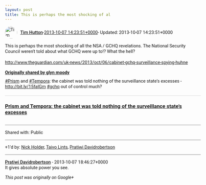 ```yaml
---
layout: post
title: This is perhaps the most shocking of al
---
```


<html><head><meta charset="utf-8"><title>This is perhaps the most shocking of all the NSA / GCHQ revelations. The Nati...</title><style>body {font: 11pt Roboto, Arial, sans-serif; max-width: 640px; margin: 24px;}.author-photo {border-radius: 50%; margin-right: 10px; width: 40px;}.author {font-weight: 500;}.main-content {margin: 15px 0 15px;}.post-title {font-weight: bold;}.location {display: block; margin-top: 15px;}.location img {float: left; margin-right: 5px; width: 20px;}.media-link {display: inline-block; max-width: 100%; vertical-align: top;}.media-link p {margin-top: 5px; max-height: 4em; overflow: scroll;}.media {max-height: 100vh; max-width: 100%;}.video-placeholder {background: black; display: flex; height: 300px; max-width: 100%; width: 640px;}.play-icon {border-bottom: 30px solid transparent; border-left: 50px solid white; border-top: 30px solid transparent; color: white; margin: auto;}.album {max-height: 800px; overflow: scroll; width: calc(100vw - 48px);}.album .media-link {margin-right: 5px; max-width: 250px;}.album .media {max-height: 250px;}.link-embed {border-top: 1px solid lightgrey; display: block; margin-top: 20px;}.link-embed img {max-width: 100%;}.inline-link-embed {display: block;}.inline-link-embed img {vertical-align: middle;}.link-title {display: inline-block; font-size: medium; font-weight: 300; padding-left: 1em;}.reshare-attribution {display: block; font-weight: bold; margin-bottom: 10px;}.poll-image {margin-bottom: 5px; max-height: 300px; max-width: 500px;}.poll-choice {align-items: center; display: flex; margin-bottom: 5px; max-width: 500px;}.poll-choice-percentage {background-color: lightblue; height: 100%; left: 0; position: absolute; z-index: -1;}.poll-choice-selected {margin-right: 5px;}.poll-choice-results {border: 1px solid lightgray; border-radius: 5px; display: flex; line-height: 40px; overflow: hidden; padding: 0 8px; position: relative;}.poll-choice-results, .poll-choice-description {flex-grow: 1; margin-right: 10px;}.poll-choice-image {width: 100%;}.poll-choice-image, .poll-choice-image img {max-height: 40px; max-width: 100px;}.poll-choice-votes {max-height: 100px; overflow: auto;}.plus-entity-embed {color: black; display: block; text-decoration: none;}.plus-entity-embed-cover-photo {max-height: 300px; max-width: 100%;}.plus-entity-embed-info {padding: 0 1em 1em;}.plus-entity-embed-info h2 {font-weight: 500; margin: 10px 0;}.plus-entity-embed-info p {font-size: small; margin: 0;}.collection-owner-avatar {border-radius: 50%; border: 2px solid white; height: 40px; margin-top: -22px;}.visibility {padding: 1em 0; border-top: 1px solid grey;}.post-activity {padding: 1em 0; border-top: 1px solid grey;}.comments {border-top: 1px solid gray; padding-top: 1em;}.comment + .comment {margin-top: 1em;}.comment .media-link, .comment .inline-link-embed {margin-top: 5px;}</style></head><body><div style="margin-bottom:1em;"><div style="display:flex; align-items:center"><img class="author-photo" src="https://lh4.googleusercontent.com/-epo4ZZKNqEw/AAAAAAAAAAI/AAAAAAAAVSU/qu3LpcHEnoQ/s64-c/photo.jpg" alt="Tim Hutton"><a href="https://plus.google.com/+TimHutton" target="_blank" class="author">Tim Hutton</a> - <a target="_blank" href="https://plus.google.com/+TimHutton/posts/Hx76UBj5szZ">2013-10-07 14:23:51+0000</a><span> - Updated: 2013-10-07 14:23:51+0000</span></div><div class="main-content">This is perhaps the most shocking of all the NSA / GCHQ revelations. The National Security Council weren&#39;t told about what GCHQ were up to!? What the hell?<br><br><a rel="nofollow" target="_blank" href="http://www.theguardian.com/uk-news/2013/oct/06/cabinet-gchq-surveillance-spying-huhne" class="ot-anchor bidi_isolate" jslog="10929; track:click" dir="ltr">http://www.theguardian.com/uk-news/2013/oct/06/cabinet-gchq-surveillance-spying-huhne</a></div><div><a target="_blank" href="https://plus.google.com/+glynmoody/posts/H2ppedXDefL" class="reshare-attribution">Originally shared by glyn moody</a>	 	 	 	<a rel="nofollow" class="ot-hashtag bidi_isolate" href="https://plus.google.com/s/%23Prism/posts" >#Prism</a> and <a rel="nofollow" class="ot-hashtag bidi_isolate" href="https://plus.google.com/s/%23Tempora/posts" >#Tempora</a>: the cabinet was told nothing of the surveillance state&#39;s excesses - <a rel="nofollow" target="_blank" href="http://bit.ly/15faIGm" class="ot-anchor bidi_isolate" jslog="10929; track:click" dir="ltr">http://bit.ly/15faIGm</a> <a rel="nofollow" class="ot-hashtag bidi_isolate" href="https://plus.google.com/s/%23gchq/posts" >#gchq</a> out of control much?<a href="http://bit.ly/15faIGm" target="_blank" class="link-embed"><h3>Prism and Tempora: the cabinet was told nothing of the surveillance state&#39;s excesses</h3><img src="https://static-secure.guim.co.uk/sys-images/Guardian/Pix/pictures/2013/10/6/1381084472252/Andrzej-Krauze-GCHQ-illus-008.jpg" alt=""></a></div></div><div class="visibility">Shared with: Public</div><div class="post-activity"><div class="plus-oners">+1'd by: <a href="https://plus.google.com/+NickHolder">Nick Holder</a>, <a href="https://plus.google.com/+TaivoLints">Taivo Lints</a>, <a href="https://plus.google.com/+PratiwiDavidrobertson">Pratiwi Davidrobertson</a></div></div><div class="comments"><div class="comment"><a target="_blank" href="https://plus.google.com/+PratiwiDavidrobertson" class="author">Pratiwi Davidrobertson</a><span class="time"> - 2013-10-07 18:46:27+0000</span><div class="comment-content">It gives absolute power you see.<br></div></div></div></body></html>

<i>This post was originally on Google+</i>